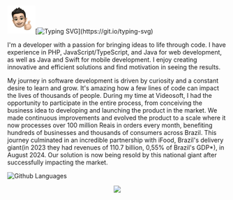 <img src="./brn_64.png" style="width:64px;height:64px;">[![Typing SVG](https://readme-typing-svg.demolab.com?font=Fira+Code&pause=1000&color=2FA4D7&width=435&lines=Hi+there!;I+am+Rodrigo+Bruner.;Good+to+see+you+here.;I+hope+you+enjoy+it.)](https://git.io/typing-svg)

I'm a developer with a passion for bringing ideas to life through code. I have experience in PHP, JavaScript/TypeScript, and Java for web development, as well as Java and Swift for mobile development. I enjoy creating innovative and efficient solutions and find motivation in seeing the results.

My journey in software development is driven by curiosity and a constant desire to learn and grow. It's amazing how a few lines of code can impact the lives of thousands of people. During my time at Videosoft, I had the opportunity to participate in the entire process, from conceiving the business idea to developing and launching the product in the market. We made continuous improvements and evolved the product to a scale where it now processes over 100 million Reais in orders every month, benefiting hundreds of businesses and thousands of consumers across Brazil. This journey culminated in an incredible partnership with iFood, Brazil's delivery giant(in 2023 they had revenues of 110.7 billion, 0,55% of Brazil's GDP*), in August 2024. Our solution is now being resold by this national giant after successfully impacting the market. 


![Github Languages](https://github-readme-stats.vercel.app/api/top-langs/?username=rodrigobruner&layout=compact&count_private=true)

<p align="center">
    <img src="https://skillicons.dev/icons?i=php,wordpress,javascript,typescript,nextjs,java,spring,swift,mysql,postgres,apple,androidstudio,linux,docker,aws"/>
</p>
